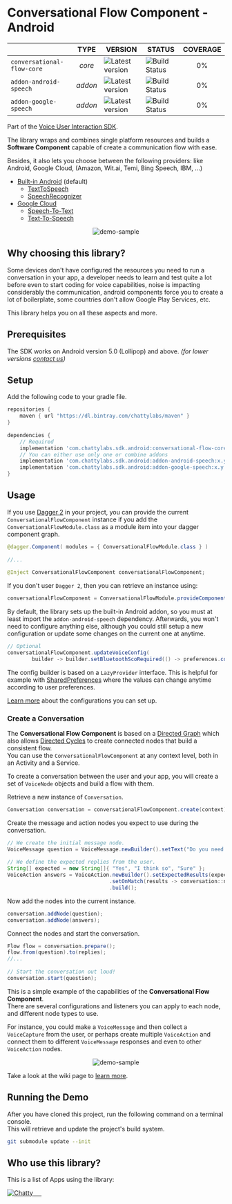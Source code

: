 # Conversational Flow Component - Android

|                   	     | TYPE  	| VERSION 	            | STATUS 	          | COVERAGE  |
|--------------------------- |:-------:	|---------------------- |-------------------- |:--------: |
| `conversational-flow-core` | _core_  	| ![Latest version][i1] | ![Build Status][i4] | 0%        |
| `addon-android-speech`     | _addon_ 	| ![Latest version][i2] | ![Build Status][i5] | 0%        |
| `addon-google-speech`      | _addon_	| ![Latest version][i3] | ![Build Status][i6] | 0%        |


Part of the [Voice User Interaction SDK]().

The library wraps and combines single platform resources and builds 
a **Software Component** capable of create a communication flow with ease.

Besides, it also lets you choose between the following providers:
like Android, Google Cloud, 
(Amazon, Wit.ai, Temi, Bing Speech, IBM, ...)

- [Built-in Android](https://developers.google.com/voice-actions/interaction/voice-interactions) (default)
    - [TextToSpeech](https://developer.android.com/reference/android/speech/tts/TextToSpeech)
    - [SpeechRecognizer](https://developer.android.com/reference/android/speech/SpeechRecognizer)
- [Google Cloud](https://cloud.google.com/)
    - [Speech-To-Text](https://cloud.google.com/speech-to-text/)
    - [Text-To-Speech](https://cloud.google.com/text-to-speech/)

<p align="center"><img src="assets/demo-sample.jpg" alt="demo-sample"/></p>

## Why choosing this library?

Some devices don't have configured the resources you need to run a conversation in your app, 
a developer needs to learn and test quite a lot before even to start coding for voice capabilities, noise is impacting 
considerably the communication, android components force you to create a lot of boilerplate, some countries don't 
allow Google Play Services, etc.

This library helps you on all these aspects and more.
    
    
## Prerequisites
The SDK works on Android version 5.0 (Lollipop) and above. _(for lower versions [contact us](mailto:hello@chattylabs.com))_

## Setup
Add the following code to your gradle file.

```groovy
repositories {
    maven { url "https://dl.bintray.com/chattylabs/maven" }
}
 
dependencies {
    // Required
    implementation 'com.chattylabs.sdk.android:conversational-flow-core:x.y.z'
    // You can either use only one or combine addons
    implementation 'com.chattylabs.sdk.android:addon-android-speech:x.y.z'
    implementation 'com.chattylabs.sdk.android:addon-google-speech:x.y.z'
}
```

## Usage

If you use [Dagger 2](https://google.github.io/dagger/) in your project, 
you can provide the current `ConversationalFlowComponent` instance if you add the `ConversationalFlowModule.class` 
as a module item into your dagger component graph.

```java
@dagger.Component( modules = { ConversationalFlowModule.class } )
 
//...
 
@Inject ConversationalFlowComponent conversationalFlowComponent;
```

If you don't user `Dagger 2`, then you can retrieve an instance using:

```java
conversationalFlowComponent = ConversationalFlowModule.provideComponent(new ILoggerImpl());
```

By default, the library sets up the built-in Android addon, 
so you must at least import the `addon-android-speech` dependency. 
Afterwards, you won't need to configure anything else, although you could still setup a new configuration 
or update some changes on the current one at anytime.

```java
// Optional
conversationalFlowComponent.updateVoiceConfig(
        builder -> builder.setBluetoothScoRequired(() -> preferences.connectToBluetoothSco()).build());
```

The config builder is based on a `LazyProvider` interface. 
This is helpful for example with [SharedPreferences]() where the values can change anytime according 
to user preferences.

[Learn more]() about the configurations you can set up.

### Create a Conversation

The **Conversational Flow Component** is based on a [Directed Graph](https://en.wikipedia.org/wiki/Directed_graph) 
which also allows [Directed Cycles](https://en.wikipedia.org/wiki/Cycle_(graph_theory)) 
to create connected nodes that build a consistent flow.
<br/>You can use the `ConversationalFlowComponent` at any context level, both in an Activity and a Service. 

To create a conversation between the user and your app, you will create a set of `VoiceNode` objects and build a flow with them.

Retrieve a new instance of `Conversation`.

```java
Conversation conversation = conversationalFlowComponent.create(context);
```

Create the message and action nodes you expect to use during the conversation.

```java
// We create the initial message node.
VoiceMessage question = VoiceMessage.newBuilder().setText("Do you need help?").build();
 
// We define the expected replies from the user.
String[] expected = new String[]{ "Yes", "I think so", "Sure" };
VoiceAction answers = VoiceAction.newBuilder().setExpectedResults(expected)
                                 .setOnMatch(results -> conversation::next)
                                 .build();
```

Now add the nodes into the current instance.

```java
conversation.addNode(question);
conversation.addNode(answers);
```

Connect the nodes and start the conversation.

```java
Flow flow = conversation.prepare();
flow.from(question).to(replies);
//...
 
// Start the conversation out loud!
conversation.start(question);
```

This is a simple example of the capabilities of the **Conversational Flow Component**. 
<br/>There are several configurations and listeners you can apply to each node, and different node types to use.

For instance, you could make a `VoiceMessage` and then collect a `VoiceCapture` from the user, 
or perhaps create multiple `VoiceAction` and connect them to different `VoiceMessage` responses 
and even to other `VoiceAction` nodes.

<p align="center"><img src="assets/demo-sample.jpg" alt="demo-sample"/></p>

Take a look at the wiki page to [learn more]().

## Running the Demo
After you have cloned this project, run the following command on a terminal console. 
<br/>This will retrieve and update the project's build system.

```bash
git submodule update --init
```

## Who use this library?
This is a list of Apps using the library:

<a href="https://play.google.com/store/apps/details?id=com.Chatty"><img src="https://lh3.googleusercontent.com/BwP_HPbu2G523jUQitRcfgADe5qKxZclxAbESmM4xaTNFS3ckz5uqkh12OimzqPC=s50-rw" alt="Chatty" title="Chatty"/> &nbsp;&nbsp; 
&nbsp;

[i1]: https://api.bintray.com/packages/chattylabs/maven/voice-interaction/images/download.svg?label=Latest%20version
[i2]: https://api.bintray.com/packages/chattylabs/maven/voice-interaction/images/download.svg?label=Latest%20version
[i3]: https://api.bintray.com/packages/chattylabs/maven/voice-interaction/images/download.svg?label=Latest%20version

[i4]: https://app.bitrise.io/app/ad178a030b96de53/status.svg?token=Om0YDuYQ4vGPjsP0c_EbYQ&branch=master
[i5]: https://app.bitrise.io/app/ad178a030b96de53/status.svg?token=Om0YDuYQ4vGPjsP0c_EbYQ&branch=master
[i6]: https://app.bitrise.io/app/ad178a030b96de53/status.svg?token=Om0YDuYQ4vGPjsP0c_EbYQ&branch=master
